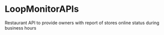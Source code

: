 # LoopMonitorAPIs
Restaurant API to provide owners with report of stores online status during business hours
